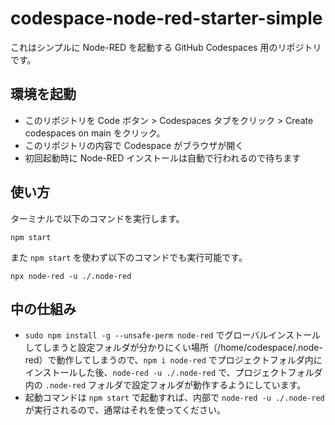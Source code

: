 # codespace-node-red-starter-simple

これはシンプルに Node-RED を起動する GitHub Codespaces 用のリポジトリです。

## 環境を起動

- このリポジトリを Code ボタン > Codespaces タブをクリック > Create codespaces on main をクリック。
- このリポジトリの内容で Codespace がブラウザが開く
- 初回起動時に Node-RED インストールは自動で行われるので待ちます

## 使い方

ターミナルで以下のコマンドを実行します。

```
npm start
```

また `npm start` を使わず以下のコマンドでも実行可能です。

```
npx node-red -u ./.node-red
```

## 中の仕組み

- `sudo npm install -g --unsafe-perm node-red` でグローバルインストールしてしまうと設定フォルダが分かりにくい場所（/home/codespace/.node-red）で動作してしまうので、`npm i node-red` でプロジェクトフォルダ内にインストールした後、`node-red -u ./.node-red` で、プロジェクトフォルダ内の `.node-red` フォルダで設定フォルダが動作するようにしています。
- 起動コマンドは `npm start` で起動すれば、内部で `node-red -u ./.node-red` が実行されるので、通常はそれを使ってください。

